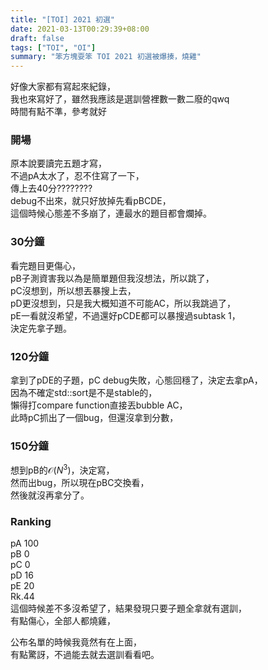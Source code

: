```yaml
---
title: "[TOI] 2021 初選"
date: 2021-03-13T00:29:39+08:00
draft: false
tags: ["TOI", "OI"]
summary: "笨方塊耍笨 TOI 2021 初選被爆揍，燒雞"
---
```


好像大家都有寫起來紀錄，  
我也來寫好了，雖然我應該是選訓營裡數一數二廢的qwq  
時間有點不準，參考就好  

### 開場
原本說要讀完五題才寫，  
不過pA太水了，忍不住寫了一下，  
傳上去40分????????  
debug不出來，就只好放掉先看pBCDE，  
這個時候心態差不多崩了，連最水的題目都會爛掉。  

### 30分鐘
看完題目更傷心，   
pB子測資害我以為是簡單題但我沒想法，所以跳了，  
pC沒想到，所以想丟暴搜上去，  
pD更沒想到，只是我大概知道不可能AC，所以我跳過了，  
pE一看就沒希望，不過還好pCDE都可以暴搜過subtask 1，  
決定先拿子題。

### 120分鐘
拿到了pDE的子題，pC debug失敗，心態回穩了，決定去拿pA，  
因為不確定std::sort是不是stable的，  
懶得打compare function直接丟bubble AC，  
此時pC抓出了一個bug，但還沒拿到分數， 

### 150分鐘
想到pB的$\mathcal{O}(N^3)$，決定寫，  
然而出bug，所以現在pBC交換看，  
然後就沒再拿分了。  

### Ranking
pA 100  
pB 0  
pC 0  
pD 16  
pE 20  
Rk.44  
這個時候差不多沒希望了，結果發現只要子題全拿就有選訓，  
有點傷心，全部人都燒雞，  
  
公布名單的時候我竟然有在上面，  
有點驚訝，不過能去就去選訓看看吧。  
